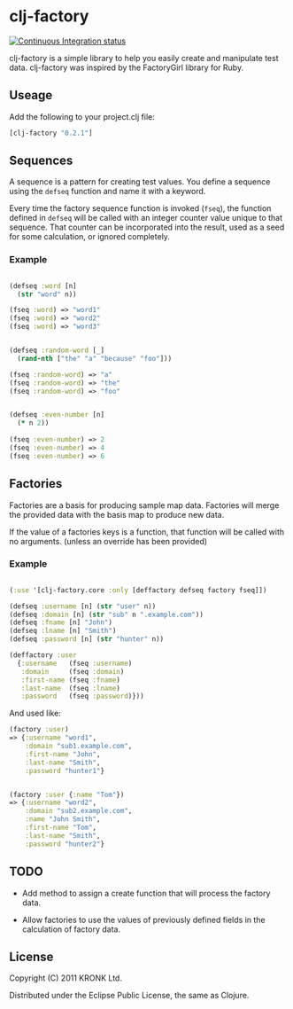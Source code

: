 # clj-factory
[![Continuous Integration status](https://secure.travis-ci.org/duck1123/clj-factory.png)](http://travis-ci.org/duck1123/clj-factory)

clj-factory is a simple library to help you easily create and
manipulate test data. clj-factory was inspired by the FactoryGirl
library for Ruby.

## Useage

Add the following to your project.clj file:

```clojure
[clj-factory "0.2.1"]
```

## Sequences

A sequence is a pattern for creating test values. You define a
sequence using the `defseq` function and name it with a keyword.

Every time the factory sequence function is invoked (`fseq`), the
function defined in `defseq` will be called with an integer counter
value unique to that sequence. That counter can be incorporated into
the result, used as a seed for some calculation, or ignored
completely.

### Example

``` clojure

(defseq :word [n]
  (str "word" n))

(fseq :word) => "word1"
(fseq :word) => "word2"
(fseq :word) => "word3"

```

```clojure

(defseq :random-word [_]
  (rand-nth ["the" "a" "because" "foo"]))

(fseq :random-word) => "a"
(fseq :random-word) => "the"
(fseq :random-word) => "foo"

```

```clojure

(defseq :even-number [n]
  (* n 2))
  
(fseq :even-number) => 2
(fseq :even-number) => 4
(fseq :even-number) => 6

```

## Factories

Factories are a basis for producing sample map data. Factories will
merge the provided data with the basis map to produce new data.

If the value of a factories keys is a function, that function will be
called with no arguments. (unless an override has been provided)

### Example

``` clojure

(:use '[clj-factory.core :only [deffactory defseq factory fseq]])

(defseq :username [n] (str "user" n))
(defseq :domain [n] (str "sub" n ".example.com"))
(defseq :fname [n] "John")
(defseq :lname [n] "Smith")
(defseq :password [n] (str "hunter" n))

(deffactory :user
  {:username   (fseq :username)
   :domain     (fseq :domain)
   :first-name (fseq :fname)
   :last-name  (fseq :lname)
   :password   (fseq :password)}))
```

And used like:

``` clojure
(factory :user)
=> {:username "word1",
    :domain "sub1.example.com",
    :first-name "John",
    :last-name "Smith",
    :password "hunter1"}


(factory :user {:name "Tom"})
=> {:username "word2",
    :domain "sub2.example.com",
    :name "John Smith",
    :first-name "Tom",
    :last-name "Smith",
    :password "hunter2"}
```

## TODO

- Add method to assign a create function that will process the factory
  data.

- Allow factories to use the values of previously defined fields in
  the calculation of factory data.

## License

Copyright (C) 2011 KRONK Ltd.

Distributed under the Eclipse Public License, the same as Clojure.
